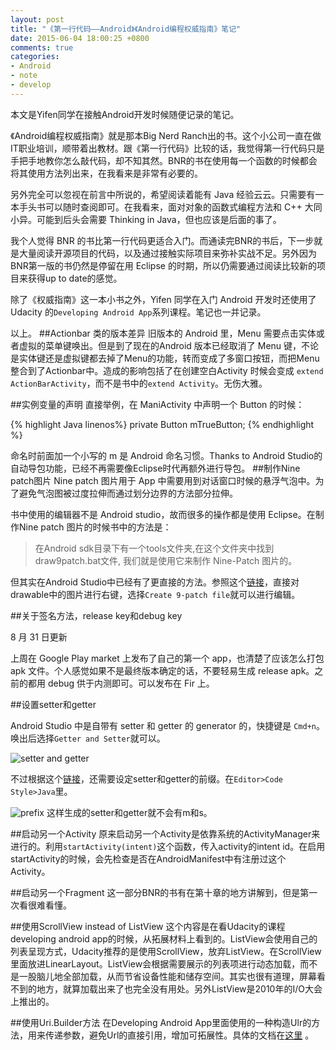 ```yaml
---
layout: post
title: "《第一行代码——Android》《Android编程权威指南》笔记"
date: 2015-06-04 18:00:25 +0800
comments: true
categories:
- Android
- note
- develop
---
```

本文是Yifen同学在接触Android开发时候随便记录的笔记。
<!-- more -->
 《Android编程权威指南》就是那本Big Nerd Ranch出的书。这个小公司一直在做IT职业培训，顺带着出教材。跟《第一行代码》比较的话，我觉得第一行代码只是手把手地教你怎么敲代码，却不知其然。BNR的书在使用每一个函数的时候都会将其使用方法列出来，在我看来是非常有必要的。
 
 另外完全可以忽视在前言中所说的，希望阅读着能有 Java 经验云云。只需要有一本手头书可以随时查阅即可。在我看来，面对对象的函数式编程方法和 C++ 大同小异。可能到后头会需要 Thinking in Java，但也应该是后面的事了。
 
 我个人觉得 BNR 的书比第一行代码更适合入门。而通读完BNR的书后，下一步就是大量阅读开源项目的代码，以及通过接触实际项目来弥补实战不足。另外因为BNR第一版的书仍然是停留在用 Eclipse 的时期，所以仍需要通过阅读比较新的项目来获得up to date的感觉。
 
 除了《权威指南》这一本小书之外，Yifen 同学在入门 Android 开发时还使用了Udacity 的`Developing Android App`系列课程。笔记也一并记录。
 
 以上。
##Actionbar 类的版本差异
旧版本的 Android 里，Menu 需要点击实体或者虚拟的菜单键唤出。但是到了现在的Android 版本已经取消了 Menu 键，不论是实体键还是虚拟键都去掉了Menu的功能，转而变成了多窗口按钮，而把Menu整合到了Actionbar中。造成的影响包括了在创建空白Activity 时候会变成 `extend ActionBarActivity`，而不是书中的`extend Activity`。无伤大雅。

##实例变量的声明
直接举例，在 ManiActivity 中声明一个 Button 的时候：

{% highlight Java linenos%}
private Button mTrueButton;
{% endhighlight %}

命名时前面加一个小写的 m 是 Android 命名习惯。Thanks to Android Studio的自动导包功能，已经不再需要像Eclipse时代再额外进行导包。
##制作Nine patch图片
Nine patch 图片用于 App 中需要用到对话窗口时候的悬浮气泡中。为了避免气泡图被过度拉伸而通过划分边界的方法部分拉伸。

书中使用的编辑器不是 Android studio，故而很多的操作都是使用 Eclipse。在制作Nine patch 图片的时候书中的方法是：

>在Android sdk目录下有一个tools文件夹,在这个文件夹中找到draw9patch.bat文件, 我们就是使用它来制作 Nine-Patch 图片的。

但其实在Android Studio中已经有了更直接的方法。参照这个[链接](http://stackoverflow.com/questions/16602582/convert-png-images-to-9-patch-in-android-studio)，直接对drawable中的图片进行右键，选择`Create 9-patch file`就可以进行编辑。

##关于签名方法，release key和debug key

8 月 31 日更新

上周在 Google Play market 上发布了自己的第一个 app，也清楚了应该怎么打包 apk 文件。个人感觉如果不是最终版本确定的话，不要轻易生成 release apk。之前的都用 debug 供于内测即可。可以发布在 Fir 上。

##设置setter和getter

Android Studio 中是自带有 setter 和 getter 的 generator 的，快捷键是 `Cmd+n`。唤出后选择`Getter and Setter`就可以。

![setter and getter](http://7vijxa.com1.z0.glb.clouddn.com/setterandgetter.png)

不过根据这个[链接](https://www.jetbrains.com/idea/help/code-style-java.html#jcode_generation)，还需要设定setter和getter的前缀。在`Editor>Code Style>Java`里。

![prefix](http://7vijxa.com1.z0.glb.clouddn.com/prefix.png)
这样生成的setter和getter就不会有m和s。

##启动另一个Activity
原来启动另一个Activity是依靠系统的ActivityManager来进行的。利用`startActivity(intent)`这个函数，传入activity的intent id。在启用startActivity的时候，会先检查是否在AndroidManifest中有注册过这个Activity。

##启动另一个Fragment
这一部分BNR的书有在第十章的地方讲解到，但是第一次看很难看懂。

##使用ScrollView instead of ListView
这个内容是在看Udacity的课程developing android app的时候，从拓展材料上看到的。ListView会使用自己的列表呈现方式，Udacity推荐的是使用ScrollView，放弃ListView。在ScrollView里面放进LinearLayout。ListView会根据需要展示的列表项进行动态加载，而不是一股脑儿地全部加载，从而节省设备性能和储存空间。其实也很有道理，屏幕看不到的地方，就算加载出来了也完全没有用处。另外ListView是2010年的I/O大会上推出的。

##使用Uri.Builder方法
在Developing Android App里面使用的一种构造Ulr的方法，用来传递参数，避免Url的直接引用，增加可拓展性。具体的文档在[这里](http://developer.android.com/reference/android/net/Uri.Builder.html) 。